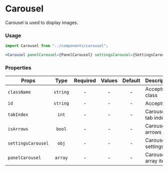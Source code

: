 # Carousel

Carousel is used to display images.

### Usage

```js
import Carousel from "../components/carousel";
```

```jsx
<Carousel panelCarousel={PanelCarousel} settingsCarousel={SettingsCarousel} />
```

### Properties

| Props              |   Type   | Required | Values | Default | Description         |
| ------------------ | :------: | :------: | :----: | :-----: | ------------------- |
| `className`        | `string` |    -     |   -    |    -    | Accepts class       |
| `id`               | `string` |    -     |   -    |    -    | Accepts id          |
| `tabIndex`         |  `int`   |    -     |   -    |    -    | Carousel tab index  |
| `isArrows`         |  `bool`  |    -     |   -    |    -    | Carousel arrows     |
| `settingsCarousel` |  `obj`   |    -     |   -    |    -    | Carousel settings   |
| `panelCarousel`    | `array`  |    -     |   -    |    -    | Carousel array item |
